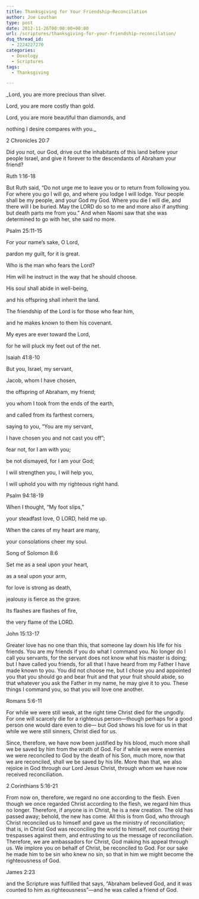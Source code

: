 ```yaml
---
title: Thanksgiving for Your Friendship—Reconcilation
author: Joe Louthan
type: post
date: 2012-11-26T00:00:00+00:00
url: /scriptures/thanksgiving-for-your-friendship-reconcilation/
dsq_thread_id:
  - 2224227270
categories:
  - Doxology
  - Scriptures
tags:
  - Thanksgiving

---
```

_Lord, you are more precious than silver.
  
Lord, you are more costly than gold.
  
Lord, you are more beautiful than diamonds, and
  
nothing I desire compares with you._

2 Chronicles 20:7
  
Did you not, our God, drive out the inhabitants of this land before your people Israel, and give it forever to the descendants of Abraham your friend?

Ruth 1:16-18
  
But Ruth said, “Do not urge me to leave you or to return from following you. For where you go I will go, and where you lodge I will lodge. Your people shall be my people, and your God my God. Where you die I will die, and there will I be buried. May the LORD do so to me and more also if anything but death parts me from you.” And when Naomi saw that she was determined to go with her, she said no more.

Psalm 25:11-15
  
For your name’s sake, O Lord,
  
pardon my guilt, for it is great.
  
Who is the man who fears the Lord?
  
Him will he instruct in the way that he should choose.
  
His soul shall abide in well-being,
  
and his offspring shall inherit the land.
  
The friendship of the Lord is for those who fear him,
  
and he makes known to them his covenant.
  
My eyes are ever toward the Lord,
  
for he will pluck my feet out of the net.

Isaiah 41:8-10
  
But you, Israel, my servant,
  
Jacob, whom I have chosen,
  
the offspring of Abraham, my friend;
  
you whom I took from the ends of the earth,
  
and called from its farthest corners,
  
saying to you, “You are my servant,
  
I have chosen you and not cast you off”;
  
fear not, for I am with you;
  
be not dismayed, for I am your God;
  
I will strengthen you, I will help you,
  
I will uphold you with my righteous right hand.

Psalm 94:18-19
  
When I thought, “My foot slips,”
  
your steadfast love, O LORD, held me up.
  
When the cares of my heart are many,
  
your consolations cheer my soul.

Song of Solomon 8:6
  
Set me as a seal upon your heart,
  
as a seal upon your arm,
  
for love is strong as death,
  
jealousy is fierce as the grave.
  
Its flashes are flashes of fire,
  
the very flame of the LORD.

John 15:13-17
  
Greater love has no one than this, that someone lay down his life for his friends. You are my friends if you do what I command you. No longer do I call you servants, for the servant does not know what his master is doing; but I have called you friends, for all that I have heard from my Father I have made known to you. You did not choose me, but I chose you and appointed you that you should go and bear fruit and that your fruit should abide, so that whatever you ask the Father in my name, he may give it to you. These things I command you, so that you will love one another.

Romans 5:6-11
  
For while we were still weak, at the right time Christ died for the ungodly. For one will scarcely die for a righteous person—though perhaps for a good person one would dare even to die— but God shows his love for us in that while we were still sinners, Christ died for us.
  
Since, therefore, we have now been justified by his blood, much more shall we be saved by him from the wrath of God. For if while we were enemies we were reconciled to God by the death of his Son, much more, now that we are reconciled, shall we be saved by his life. More than that, we also rejoice in God through our Lord Jesus Christ, through whom we have now received reconciliation.

2 Corinthians 5:16-21
  
From now on, therefore, we regard no one according to the flesh. Even though we once regarded Christ according to the flesh, we regard him thus no longer. Therefore, if anyone is in Christ, he is a new creation. The old has passed away; behold, the new has come. All this is from God, who through Christ reconciled us to himself and gave us the ministry of reconciliation; that is, in Christ God was reconciling the world to himself, not counting their trespasses against them, and entrusting to us the message of reconciliation. Therefore, we are ambassadors for Christ, God making his appeal through us. We implore you on behalf of Christ, be reconciled to God. For our sake he made him to be sin who knew no sin, so that in him we might become the righteousness of God.

James 2:23
  
and the Scripture was fulfilled that says, “Abraham believed God, and it was counted to him as righteousness”—and he was called a friend of God.